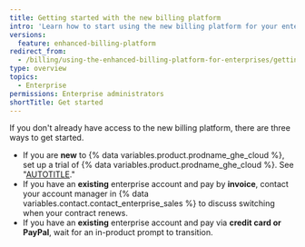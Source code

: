 ```yaml
---
title: Getting started with the new billing platform
intro: 'Learn how to start using the new billing platform for your enterprise account.'
versions:
  feature: enhanced-billing-platform
redirect_from:
  - /billing/using-the-enhanced-billing-platform-for-enterprises/getting-started-with-the-enhanced-billing-platform
type: overview
topics:
  - Enterprise
permissions: Enterprise administrators
shortTitle: Get started
---
```


If you don't already have access to the new billing platform, there are three ways to get started.

* If you are **new** to {% data variables.product.prodname_ghe_cloud %}, set up a trial of {% data variables.product.prodname_ghe_cloud %}. See "[AUTOTITLE](/admin/overview/setting-up-a-trial-of-github-enterprise-cloud)."
* If you have an **existing** enterprise account and pay by **invoice**, contact your account manager in {% data variables.contact.contact_enterprise_sales %} to discuss switching when your contract renews.
* If you have an **existing** enterprise account and pay via **credit card or PayPal**, wait for an in-product prompt to transition.
